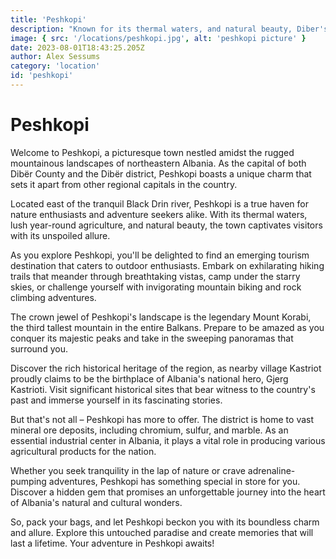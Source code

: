 ```yaml
---
title: 'Peshkopi'
description: "Known for its thermal waters, and natural beauty, Diber's capital city is also developing a reputation as a tourism destination throughout the Balkans."
image: { src: '/locations/peshkopi.jpg', alt: 'peshkopi picture' }
date: 2023-08-01T18:43:25.205Z
author: Alex Sessums
category: 'location'
id: 'peshkopi'
---
```


# Peshkopi

Welcome to Peshkopi, a picturesque town nestled amidst the rugged mountainous landscapes of northeastern Albania. As the capital of both Dibër County and the Dibër district, Peshkopi boasts a unique charm that sets it apart from other regional capitals in the country.

Located east of the tranquil Black Drin river, Peshkopi is a true haven for nature enthusiasts and adventure seekers alike. With its thermal waters, lush year-round agriculture, and natural beauty, the town captivates visitors with its unspoiled allure.

As you explore Peshkopi, you'll be delighted to find an emerging tourism destination that caters to outdoor enthusiasts. Embark on exhilarating hiking trails that meander through breathtaking vistas, camp under the starry skies, or challenge yourself with invigorating mountain biking and rock climbing adventures.

The crown jewel of Peshkopi's landscape is the legendary Mount Korabi, the third tallest mountain in the entire Balkans. Prepare to be amazed as you conquer its majestic peaks and take in the sweeping panoramas that surround you.

Discover the rich historical heritage of the region, as nearby village Kastriot proudly claims to be the birthplace of Albania's national hero, Gjerg Kastrioti. Visit significant historical sites that bear witness to the country's past and immerse yourself in its fascinating stories.

But that's not all – Peshkopi has more to offer. The district is home to vast mineral ore deposits, including chromium, sulfur, and marble. As an essential industrial center in Albania, it plays a vital role in producing various agricultural products for the nation.

Whether you seek tranquility in the lap of nature or crave adrenaline-pumping adventures, Peshkopi has something special in store for you. Discover a hidden gem that promises an unforgettable journey into the heart of Albania's natural and cultural wonders.

So, pack your bags, and let Peshkopi beckon you with its boundless charm and allure. Explore this untouched paradise and create memories that will last a lifetime. Your adventure in Peshkopi awaits!
